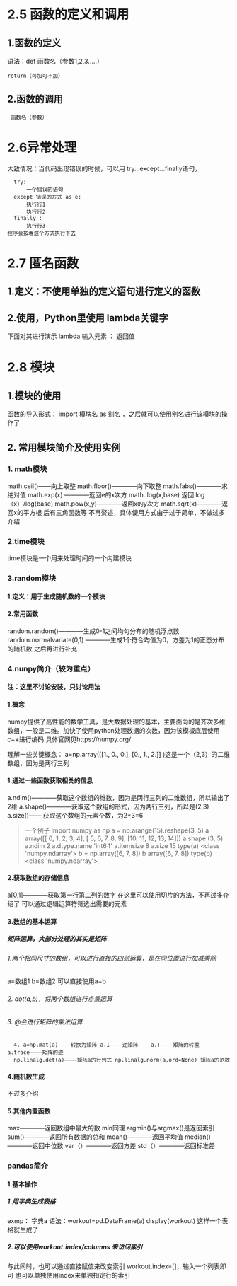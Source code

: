 # 2.5 函数的定义和调用
## 1.函数的定义
语法：def 函数名（参数1,2,3.....）

    return（可加可不加）
   ## 2.函数的调用
     函数名（参数）
  # 2.6异常处理
  大致情况：当代码出现错误的时候，可以用 try...except...finally语句，
  
      try:
          一个错误的语句
      except 错误的方式 as e:
          执行行1
          执行行2
      finally :
          执行行3
    程序会按着这个方式执行下去

# 2.7 匿名函数
## 1.定义：不使用单独的定义语句进行定义的函数
## 2.使用，Python里使用 lambda关键字
  下面对其进行演示
  lambda 输入元素 ： 返回值

# 2.8 模块
## 1.模块的使用
函数的导入形式：
import 模块名 as 别名 ，之后就可以使用别名进行该模块的操作了
## 2. 常用模块简介及使用实例
### 1. math模块
 math.ceil()——向上取整 math.floor()————向下取整    math.fabs()————求绝对值  math.exp(x) ————返回e的x次方 math. log(x,base) 返回 log（x）/log(base) 
 math.pow(x,y)————返回x的y次方   math.sqrt(x)————返回x的平方根   后有三角函数等 不再赘述，具体使用方式由于过于简单，不做过多介绍
### 2.time模块 
time模块是一个用来处理时间的一个内建模块

### 3.random模块
#### 1.定义：用于生成随机数的一个模块 
#### 2.常用函数 

random.random()————生成0-1之间均匀分布的随机浮点数
random.normalvariate(0,1) ————生成1个符合均值为0，方差为1的正态分布的随机数
之后再进行补充

### 4.nunpy简介（较为重点）
#### 注：这里不讨论安装，只讨论用法
#### 1.概念
numpy提供了高性能的数学工具，是大数据处理的基本，主要面向的是齐次多维数组，一般是二维。加快了使用python处理数据的次数，因为该模板底层使用c++进行编码
具体官网见https://numpy.org/

理解一些关键概念：
a=np.array([[1., 0., 0.],
[0., 1., 2.]] )这是一个（2,3）的二维数组，因为是两行三列
#### 1.通过一些函数获取相关的信息
 a.ndim()————获取这个数组的维数，因为是两行三列的二维数组，所以输出了2维 
 a.shape()————获取这个数组的形式，因为两行三列，所以是(2,3)
 a.size()—— 获取这个数组的元素个数，为2*3=6
 >一个例子
import numpy as np
a = np.arange(15).reshape(3, 5)
a
array([[ 0,  1,  2,  3,  4],
       [ 5,  6,  7,  8,  9],
       [10, 11, 12, 13, 14]])
a.shape
(3, 5)
a.ndim
2
a.dtype.name
'int64'
a.itemsize
8
a.size
15
type(a)
<class 'numpy.ndarray'>
b = np.array([6, 7, 8])
b
array([6, 7, 8])
type(b)
<class 'numpy.ndarray'>
 #### 2.获取数组的存储信息
 a[0,1]————获取第一行第二列的数字
 在这里可以使用切片的方法，不再过多介绍了
 可以通过逻辑运算符筛选出需要的元素
 #### 3.数组的基本运算
 ##### 矩阵运算，大部分处理的其实是矩阵
 ###### 1.两个相同尺寸的数组，可以进行直接的四则运算，是在同位置进行加减乘除
 a=数组1
 b=数组2
 可以直接使用a+b
 ###### 2. dot(a,b)，将两个数组进行点乘运算
 ###### 3. @会进行矩阵的乘法运算
      4. a=np.mat(a)————转换为矩阵 a.I————逆矩阵    a.T————矩阵的转置    a.trace————矩阵的迹
      np.linalg.det(a)————矩阵a的行列式 np.linalg.norm(a,ord=None) 矩阵a的范数

#### 4.随机数生成
 不过多介绍
 ####  5.其他内置函数
 max————返回数组中最大的数 min同理 
 argmin()与argmax()是返回索引 
 sum()————返回所有数据的总和
 mean()————返回平均值
 median()————返回中位数
 var（）————返回方差
 std（）————返回标准差
 
### pandas简介
#### 1.基本操作
##### 1.用字典生成表格
exmp： 字典a 
语法：workout=pd.DataFrame(a)
  display(workout) 这样一个表格就生成了
  ##### 2.可以使用workout.index/columns 来访问索引
   与此同时，也可以通过直接赋值来改变索引
   workout.index=[]，输入一个列表即可
   也可以单独使用index来单独指定行的索引


